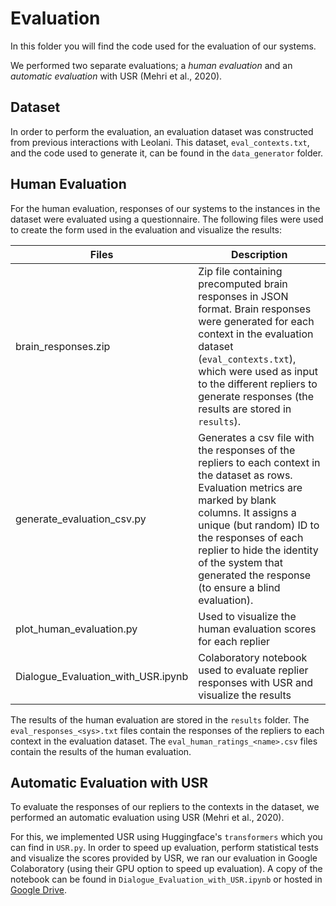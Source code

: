 # Evaluation

In this folder you will find the code used for the evaluation of our systems. 

We performed two separate evaluations; a _human evaluation_ and an _automatic evaluation_ with USR (Mehri et al., 2020). 

## Dataset
In order to perform the evaluation, an evaluation dataset was constructed from previous interactions with Leolani. This dataset, `eval_contexts.txt`, and the code used to generate it, can be found in the `data_generator` folder.

## Human Evaluation

For the human evaluation, responses of our systems to the instances in the dataset were evaluated using a questionnaire. The following files were used to create the form used in the evaluation and visualize the results:

| Files                              | Description |
| ---------------------------------- |-------------|
| brain_responses.zip                | Zip file containing precomputed brain responses in JSON format. Brain responses were generated for each context in the evaluation dataset (`eval_contexts.txt`), which were used as input to the different repliers to generate responses (the results are stored in `results`). |
| generate_evaluation_csv.py         | Generates a csv file with the responses of the repliers to each context in the dataset as rows. Evaluation metrics are marked by blank columns. It assigns a unique (but random) ID to the responses of each replier to hide the identity of the system that generated the response (to ensure a blind evaluation). |
| plot_human_evaluation.py           | Used to visualize the human evaluation scores for each replier |
| Dialogue_Evaluation_with_USR.ipynb | Colaboratory notebook used to evaluate replier responses with USR and visualize the results |

The results of the human evaluation are stored in the `results` folder. The `eval_responses_<sys>.txt` files contain the responses of the repliers to each context in the evaluation dataset. The `eval_human_ratings_<name>.csv` files contain the results of the human evaluation.

## Automatic Evaluation with USR

To evaluate the responses of our repliers to the contexts in the dataset, we performed an automatic evaluation using USR (Mehri et al., 2020).

For this, we implemented USR using Huggingface's `transformers` which you can find in `USR.py`. In order to speed up evaluation, perform statistical tests and visualize the scores provided by USR, we ran our evaluation in Google Colaboratory (using their GPU option to speed up evaluation). 
A copy of the notebook can be found in `Dialogue_Evaluation_with_USR.ipynb` or hosted in [Google Drive](https://colab.research.google.com/drive/1QDXn4QB574fPuk4gD4EoQXRXDRkXA_QM?usp=sharing).
